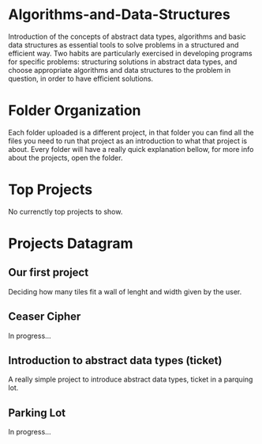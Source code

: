 # Algorithms-and-Data-Structures

Introduction of the concepts of abstract data types, algorithms and basic data structures as essential tools to solve problems in a structured and efficient way. Two habits are particularly exercised in developing programs for specific problems: structuring solutions in abstract data types, and choose appropriate algorithms and data structures to the problem in question, in order to have efficient solutions.

# Folder Organization

Each folder uploaded is a different project, in that folder you can find all the files you need to run that project as an introduction to what that project is about. Every folder will have a really quick explanation bellow, for more info about the projects, open the folder.

# Top Projects

No currenctly top projects to show.

# Projects Datagram

## Our first project

Deciding how many tiles fit a wall of lenght and width given by the user.

## Ceaser Cipher

In progress...

## Introduction to abstract data types (ticket)

A really simple project to introduce abstract data types, ticket in a parquing lot.

## Parking Lot

In progress...


